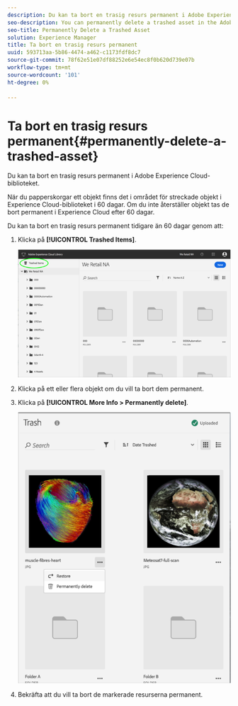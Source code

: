 ```yaml
---
description: Du kan ta bort en trasig resurs permanent i Adobe Experience Cloud-biblioteket.
seo-description: You can permanently delete a trashed asset in the Adobe Experience Cloud Library.
seo-title: Permanently Delete a Trashed Asset
solution: Experience Manager
title: Ta bort en trasig resurs permanent
uuid: 593713aa-5b86-4474-a462-c1173fdf8dc7
source-git-commit: 78f62e51e07df88252e6e54ec8f0b620d739e07b
workflow-type: tm+mt
source-wordcount: '101'
ht-degree: 0%

---
```



# Ta bort en trasig resurs permanent{#permanently-delete-a-trashed-asset}

Du kan ta bort en trasig resurs permanent i Adobe Experience Cloud-biblioteket.

När du papperskorgar ett objekt finns det i området för streckade objekt i Experience Cloud-biblioteket i 60 dagar. Om du inte återställer objekt tas de bort permanent i Experience Cloud efter 60 dagar.

Du kan ta bort en trasig resurs permanent tidigare än 60 dagar genom att:

1. Klicka på **[!UICONTROL Trashed Items]**.

   ![](assets/library_general_trashed_items.png)

1. Klicka på ett eller flera objekt om du vill ta bort dem permanent.
1. Klicka på **[!UICONTROL More Info > Permanently delete]**.

   ![](assets/library_restore_perm_delete.png)

1. Bekräfta att du vill ta bort de markerade resurserna permanent.

